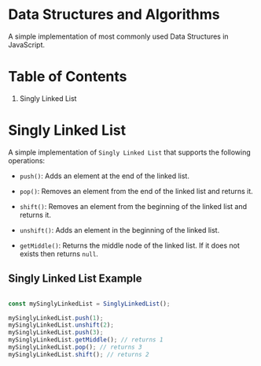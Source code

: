 # Data Structures and Algorithms

A simple implementation of most commonly used Data Structures in JavaScript.

# Table of Contents

1. Singly Linked List


# Singly Linked List

A simple implementation of `Singly Linked List` that supports the following operations:

* `push()`: Adds an element at the end of the linked list. 

* `pop()`: Removes an element from the end of the linked list and returns it.

* `shift()`: Removes an element from the beginning of the linked list and returns it.

* `unshift()`: Adds an element in the beginning of the linked list.

* `getMiddle()`: Returns the middle node of the linked list. If it does not exists then returns `null`.

## Singly Linked List Example

```javascript

const mySinglyLinkedList = SinglyLinkedList();

mySinglyLinkedList.push(1);
mySinglyLinkedList.unshift(2);
mySinglyLinkedList.push(3);
mySinglyLinkedList.getMiddle(); // returns 1
mySinglyLinkedList.pop(); // returns 3
mySinglyLinkedList.shift(); // returns 2
```